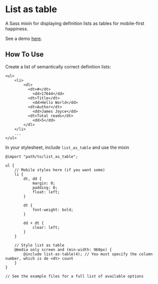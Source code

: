 List as table
==============
A Sass mixin for displaying definition lists as tables for mobile-first happiness.

See a demo [here](http://carlus.cat/static/list-as-table/).

How To Use
-----------

Create a list of semantically correct definition lists:

```
<ul>
	<li>
		<dl>
		  <dt>#</dt>
		    <dd>17644</dd>
		  <dt>Title</dt>
		    <dd>Hello World</dd>
		  <dt>Author</dt>
		    <dd>James Joyce</dd>
		  <dt>Total reads</dt>
		    <dd>5</dd>
		</dl>
	</li>
	...
</ul>

```

In your stylesheet, include `list_as_table` and use the mixin 

```
@import "path/to/list_as_table";

ul {
	// Mobile styles here (if you want some)
	li {
		dt, dd {
			margin: 0;
			padding: 0;
			float: left;
		}

		dt {
			font-weight: bold;
		}

		dd + dt {
			clear: left;
		}
	}

	// Style list as table
	@media only screen and (min-width: 960px) {
		@include list-as-table(4); // You must specify the column number, which is de <dt> count
	}
}

// See the example files for a full list of available options
```

